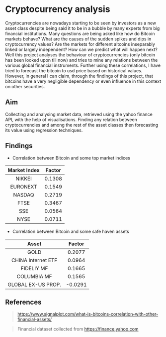 # Cryptocurrency analysis

Cryptocurrencies are nowadays starting to be seen by investors as a new asset class despite being said it to be in a bubble by many experts from big financial institutions. Many questions are being asked like how do Bitcoin markets behave? What are the causes of the sudden spikes and dips in cryptocurrency values? Are the markets for different altcoins inseparably linked or largely independent? How can we predict what will happen next? 
Well this project analyses the behaviour of cryptocurrencies (only bitcoin has been looked upon till now) and tries to mine any relations between the various global financial instruments. Further using these correlations, I have tried to forecast the bitcoin to usd price based on historical values. However, in general I can claim, through the findings of this project, that bitcoins have a very negligible dependency or even influence in this context on other securities.

## Aim

Collecting and analysing market data, retrieved using the yahoo finance API, with the help of visualisations. Finding any relation between cryptocurrencies and among the rest of the asset classes then forecasting its value using regression techniques.

## Findings

* Correlation between Bitcoin and some top market indices

| Market Index    | Factor        |
| :-------------: |:-------------:|
| NIKKEI          | 0.1308        |
| EURONEXT        | 0.1549        |
| NASDAQ          | 0.2719        |
| FTSE            | 0.3467        |
| SSE             | 0.0564        |
| NYSE            | 0.0711        |


* Correlation between Bitcoin and some safe haven assets

| Asset              | Factor        |
| :----------------: |:-------------:|
| GOLD               |  0.2077       |
| CHINA Internet ETF |  0.0964       |
| FIDELIY MF         |  0.1665       |
| COLUMBIA MF        |  0.1565       |
| GLOBAL EX-US PROP. | -0.0291       |

## References

> https://www.signalplot.com/what-is-bitcoins-correlation-with-other-financial-assets/

> Financial dataset collected from https://finance.yahoo.com
